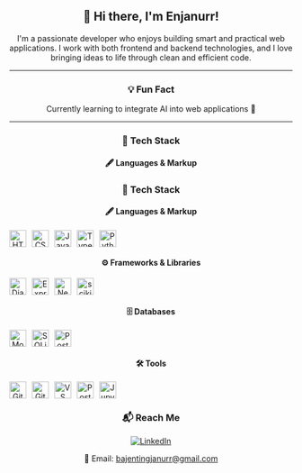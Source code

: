 <div align="center">

## 👋 Hi there, I'm Enjanurr!

I'm a passionate developer who enjoys building smart and practical web applications. I work with both frontend and backend technologies, and I love bringing ideas to life through clean and efficient code.

---

### 💡 Fun Fact

Currently learning to integrate AI into web applications 🤖

---

### 🚀 Tech Stack

#### 🖋️ Languages & Markup  
### 🚀 Tech Stack

#### 🖋️ Languages & Markup  
<div style="display: flex; gap: 10px; flex-wrap: wrap; align-items: center;">
  <img src="https://cdn.jsdelivr.net/gh/devicons/devicon/icons/html5/html5-original.svg" height="30" title="HTML5"/>
  <img src="https://cdn.jsdelivr.net/gh/devicons/devicon/icons/css3/css3-original.svg" height="30" title="CSS3"/>
  <img src="https://cdn.jsdelivr.net/gh/devicons/devicon/icons/javascript/javascript-original.svg" height="30" title="JavaScript"/>
  <img src="https://cdn.jsdelivr.net/gh/devicons/devicon/icons/typescript/typescript-original.svg" height="30" title="TypeScript"/>
  <img src="https://cdn.jsdelivr.net/gh/devicons/devicon/icons/python/python-original.svg" height="30" title="Python"/>
</div>

#### ⚙️ Frameworks & Libraries  
<div style="display: flex; gap: 10px; flex-wrap: wrap; align-items: center;">
  <img src="https://cdn.jsdelivr.net/gh/devicons/devicon/icons/django/django-plain-wordmark.svg" height="30" title="Django"/>
  <img src="https://cdn.jsdelivr.net/gh/devicons/devicon/icons/express/express-original.svg" height="30" title="Express.js"/>
  <img src="https://cdn.jsdelivr.net/gh/devicons/devicon/icons/nextjs/nextjs-original.svg" height="30" title="Next.js"/>
  <img src="https://upload.wikimedia.org/wikipedia/commons/0/05/Scikit_learn_logo_small.svg" height="30" title="scikit-learn"/>
</div>

#### 🗄️ Databases  
<div style="display: flex; gap: 10px; flex-wrap: wrap; align-items: center;">
  <img src="https://cdn.jsdelivr.net/gh/devicons/devicon/icons/mongodb/mongodb-original.svg" height="30" title="MongoDB"/>
  <img src="https://cdn.jsdelivr.net/gh/devicons/devicon/icons/sqlite/sqlite-original.svg" height="30" title="SQLite"/>
  <img src="https://cdn.jsdelivr.net/gh/devicons/devicon/icons/postgresql/postgresql-original.svg" height="30" title="PostgreSQL"/>
</div>

#### 🛠️ Tools  
<div style="display: flex; gap: 10px; flex-wrap: wrap; align-items: center;">
  <img src="https://cdn.jsdelivr.net/gh/devicons/devicon/icons/git/git-original.svg" height="30" title="Git"/>
  <img src="https://cdn.jsdelivr.net/gh/devicons/devicon/icons/github/github-original.svg" height="30" title="GitHub"/>
  <img src="https://cdn.jsdelivr.net/gh/devicons/devicon/icons/vscode/vscode-original.svg" height="30" title="VS Code"/>
  <img src="https://cdn.jsdelivr.net/gh/devicons/devicon/icons/postman/postman-original.svg" height="30" title="Postman"/>
  <img src="https://cdn.jsdelivr.net/gh/devicons/devicon/icons/jupyter/jupyter-original.svg" height="30" title="Jupyter"/>
</div>


### 📬 Reach Me

<a href="https://www.linkedin.com/in/enjanurr" target="_blank">
  <img src="https://img.shields.io/badge/LinkedIn-blue?logo=linkedin&logoColor=white" title="LinkedIn">
</a>  

📧 Email: bajentingjanurr@gmail.com

</div>
